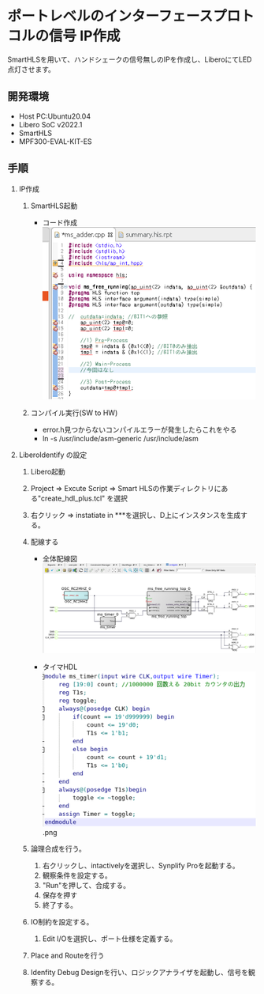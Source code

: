 # ポートレベルのインターフェースプロトコルの信号 IP作成
SmartHLSを用いて、ハンドシェークの信号無しのIPを作成し、LiberoにてLED点灯させます。

## 開発環境
* Host PC:Ubuntu20.04
* Libero SoC v2022.1
* SmartHLS
* MPF300-EVAL-KIT-ES

## 手順
1. IP作成
    1. SmartHLS起動 
        * コード作成
            ![ソースコード](images/src.png "SmartHLS")

    2. コンパイル実行(SW to HW) 
        * error.h見つからないコンパイルエラーが発生したらこれをやる
        * ln -s /usr/include/asm-generic /usr/include/asm

2. LiberoIdentify の設定
    1. Libero起動
    2. Project => Excute Script => Smart HLSの作業ディレクトリにある"create_hdl_plus.tcl" を選択 
    3. 右クリック => instatiate in ***を選択し、D上にインスタンスを生成する。
    4. 配線する
        * 全体配線図
           ![blockdiagram](images/blockdiagram.png "blockdiagram")
        
        * タイマHDL
           ![blockdiagram](images/ms_timer.png "Timer")
        .png

    5. 論理合成を行う。
        1. 右クリックし、intactivelyを選択し、Synplify Proを起動する。
        2. 観察条件を設定する。
        3. "Run"を押して、合成する。
        4. 保存を押す
        5. 終了する。
    6. IO制約を設定する。
        1. Edit I/Oを選択し、ポート仕様を定義する。
    7. Place and Routeを行う
    8. Idenfity Debug Designを行い、ロジックアナライザを起動し、信号を観察する。



